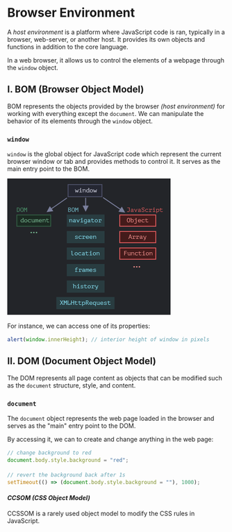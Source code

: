 # **Browser Environment**

A _host environment_ is a platform where JavaScript code is ran, typically in a browser, web-server, or another host. It provides its own objects and functions in addition to the core language.

In a web browser, it allows us to control the elements of a webpage through the `window` object.

## **I. BOM (Browser Object Model)**

BOM represents the objects provided by the browser _(host environment)_ for working with everything except the `document`. We can manipulate the behavior of its elements through the `window` object.

### **`window`**

`window` is the global object for JavaScript code which represent the current browser window or tab and provides methods to control it. It serves as the main entry point to the BOM.

![Browser Environment](/assets/host-environment.png)

For instance, we can access one of its properties:

```js
alert(window.innerHeight); // interior height of window in pixels
```

## **II. DOM (Document Object Model)**

The DOM represents all page content as objects that can be modified such as the `document` structure, style, and content.

### **`document`**

The `document` object represents the web page loaded in the browser and serves as the "main" entry point to the DOM.

By accessing it, we can to create and change anything in the web page:

```js
// change background to red
document.body.style.background = "red";

// revert the background back after 1s
setTimeout(() => (document.body.style.background = ""), 1000);
```

#### **_CCSOM (CSS Object Model)_**

CCSSOM is a rarely used object model to modify the CSS rules in JavaScript.
